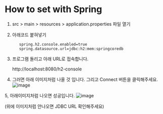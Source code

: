 # How to set with Spring 

1. src > main > resources > application.properties 파일 열기

2. 아래코드 붙혀넣기

          spring.h2.console.enabled=true
          spring.datasource.url=jdbc:h2:mem:springcoredb
          
3. 프로그램 돌리고 아래 URL로 접속합니다. 

     http://localhost:8080/h2-console 

4. 그러면 아래 이미지처럼 나올 것 입니다. 그리고 Connect 버튼을 클릭해주세요.
![image](https://user-images.githubusercontent.com/90609214/150941450-7078a594-fa44-4e43-85a0-7ca996bcdfa8.png)

5, 아래이미지처럼 나오면 성공입니다. 
![image](https://user-images.githubusercontent.com/90609214/150942390-cc90e5cd-82d7-434b-b931-9042a3737ae9.png)

(위에 이미지처럼 안나오면 JDBC URL 확인해주세요)

